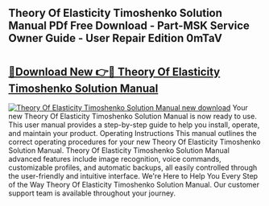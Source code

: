 ## Theory Of Elasticity Timoshenko Solution Manual PDf Free Download - Part-MSK Service Owner Guide - User Repair Edition 0mTaV

# <h2><a href="http://bc65171.oget.top/?id=Theory+Of+Elasticity+Timoshenko+Solution+Manual">🔗Download New 👉🔴 Theory Of Elasticity Timoshenko Solution Manual</a></h2>

[![Theory Of Elasticity Timoshenko Solution Manual new download](https://i.imgur.com/5g1atiW.png)](http://bc65171.oget.top/?id=Theory+Of+Elasticity+Timoshenko+Solution+Manual)
Your new Theory Of Elasticity Timoshenko Solution Manual is now ready to use. This user manual provides a step-by-step guide to help you install, operate, and maintain your product. Operating Instructions This manual outlines the correct operating procedures for your new Theory Of Elasticity Timoshenko Solution Manual. Theory Of Elasticity Timoshenko Solution Manual advanced features include image recognition, voice commands, customizable profiles, and automatic backups, all easily controlled through the user-friendly and intuitive interface. We're Here to Help You Every Step of the Way Theory Of Elasticity Timoshenko Solution Manual. Our customer support team is available throughout your journey.
